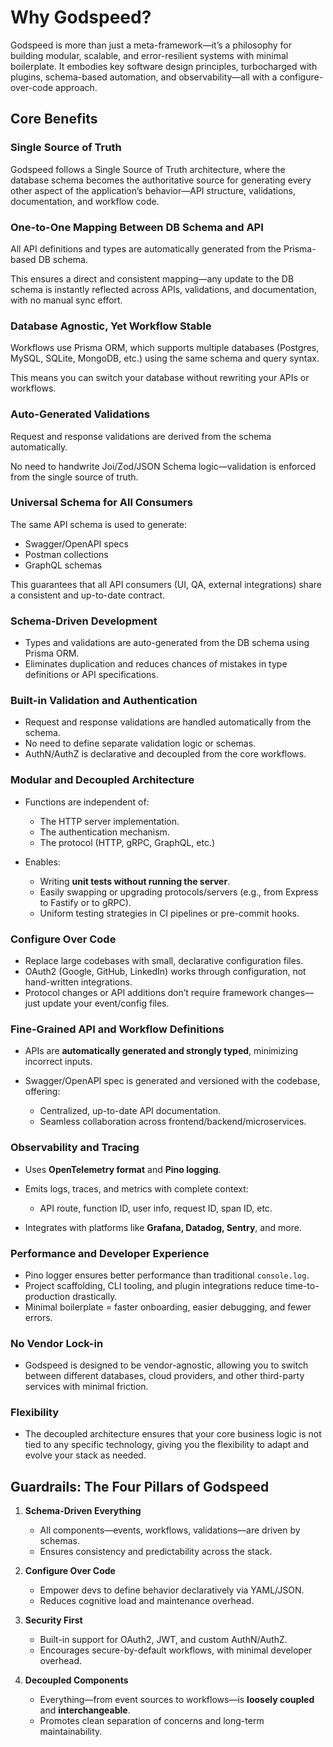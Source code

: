 # Why Godspeed?

Godspeed is more than just a meta-framework—it’s a philosophy for building modular, scalable, and error-resilient systems with minimal boilerplate. It embodies key software design principles, turbocharged with plugins, schema-based automation, and observability—all with a configure-over-code approach.

## Core Benefits

### Single Source of Truth
Godspeed follows a Single Source of Truth architecture, where the database schema becomes the authoritative source for generating every other aspect of the application’s behavior—API structure, validations, documentation, and workflow code.

### One-to-One Mapping Between DB Schema and API
All API definitions and types are automatically generated from the Prisma-based DB schema.

This ensures a direct and consistent mapping—any update to the DB schema is instantly reflected across APIs, validations, and documentation, with no manual sync effort.

### Database Agnostic, Yet Workflow Stable
Workflows use Prisma ORM, which supports multiple databases (Postgres, MySQL, SQLite, MongoDB, etc.) using the same schema and query syntax.

This means you can switch your database without rewriting your APIs or workflows.

### Auto-Generated Validations
Request and response validations are derived from the schema automatically.

No need to handwrite Joi/Zod/JSON Schema logic—validation is enforced from the single source of truth.

### Universal Schema for All Consumers
The same API schema is used to generate:
- Swagger/OpenAPI specs
- Postman collections
- GraphQL schemas

This guarantees that all API consumers (UI, QA, external integrations) share a consistent and up-to-date contract.

### Schema-Driven Development

* Types and validations are auto-generated from the DB schema using Prisma ORM.
* Eliminates duplication and reduces chances of mistakes in type definitions or API specifications.

### Built-in Validation and Authentication

* Request and response validations are handled automatically from the schema.
* No need to define separate validation logic or schemas.
* AuthN/AuthZ is declarative and decoupled from the core workflows.

### Modular and Decoupled Architecture

* Functions are independent of:

  * The HTTP server implementation.
  * The authentication mechanism.
  * The protocol (HTTP, gRPC, GraphQL, etc.)
* Enables:

  * Writing **unit tests without running the server**.
  * Easily swapping or upgrading protocols/servers (e.g., from Express to Fastify or to gRPC).
  * Uniform testing strategies in CI pipelines or pre-commit hooks.

### Configure Over Code

* Replace large codebases with small, declarative configuration files.
* OAuth2 (Google, GitHub, LinkedIn) works through configuration, not hand-written integrations.
* Protocol changes or API additions don’t require framework changes—just update your event/config files.

### Fine-Grained API and Workflow Definitions

* APIs are **automatically generated and strongly typed**, minimizing incorrect inputs.
* Swagger/OpenAPI spec is generated and versioned with the codebase, offering:

  * Centralized, up-to-date API documentation.
  * Seamless collaboration across frontend/backend/microservices.

### Observability and Tracing

* Uses **OpenTelemetry format** and **Pino logging**.
* Emits logs, traces, and metrics with complete context:

  * API route, function ID, user info, request ID, span ID, etc.
* Integrates with platforms like **Grafana, Datadog, Sentry**, and more.

### Performance and Developer Experience

* Pino logger ensures better performance than traditional `console.log`.
* Project scaffolding, CLI tooling, and plugin integrations reduce time-to-production drastically.
* Minimal boilerplate = faster onboarding, easier debugging, and fewer errors.

### No Vendor Lock-in 

* Godspeed is designed to be vendor-agnostic, allowing you to switch between different databases, cloud providers, and other third-party services with minimal friction.

### Flexibility

* The decoupled architecture ensures that your core business logic is not tied to any specific technology, giving you the flexibility to adapt and evolve your stack as needed.

## Guardrails: The Four Pillars of Godspeed

1. **Schema-Driven Everything**

   * All components—events, workflows, validations—are driven by schemas.
   * Ensures consistency and predictability across the stack.

2. **Configure Over Code**

   * Empower devs to define behavior declaratively via YAML/JSON.
   * Reduces cognitive load and maintenance overhead.

3. **Security First**

   * Built-in support for OAuth2, JWT, and custom AuthN/AuthZ.
   * Encourages secure-by-default workflows, with minimal developer overhead.

4. **Decoupled Components**

   * Everything—from event sources to workflows—is **loosely coupled** and **interchangeable**.
   * Promotes clean separation of concerns and long-term maintainability.
